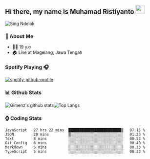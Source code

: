 
## Hi there, my name is Muhamad Ristiyanto <img src="https://github.com/TheDudeThatCode/TheDudeThatCode/blob/master/Assets/Hi.gif" width="29px">
 ![Sing Ndelok](https://komarev.com/ghpvc/?username=Gimenz&color=green)

### 👤 About Me
* 🤷‍♂️ 19 y.o
* 🏠 Live at Magelang, Jawa Tengah 

### Spotify Playing 🎧
[![spotify-github-profile](https://spotify-github-profile.vercel.app/api/view?uid=314iqaa5wlnytjblf2yfa4es5aly&cover_image=true&theme=novatorem)](https://spotify-github-profile.vercel.app/api/view?uid=314iqaa5wlnytjblf2yfa4es5aly&redirect=true)

### 📊 Github Stats
  <img alt="Gimenz's github stats" src="https://github-readme-stats.vercel.app/api?username=Gimenz&count_private=true&hide=issues&show_icons=true&include_all_commits=true&line_height=24&border_radius=0"/><img alt="Top Langs" src="https://github-readme-stats.vercel.app/api/top-langs/?username=Gimenz&layout=compact&border_radius=0"/>

### ⌚ Coding Stats
<!--START_SECTION:waka-->

```text
JavaScript   27 hrs 22 mins  ████████████████████████▒   97.15 %
JSON         20 mins         ▒░░░░░░░░░░░░░░░░░░░░░░░░   01.23 %
Text         8 mins          ░░░░░░░░░░░░░░░░░░░░░░░░░   00.53 %
Git Config   6 mins          ░░░░░░░░░░░░░░░░░░░░░░░░░   00.40 %
Markdown     5 mins          ░░░░░░░░░░░░░░░░░░░░░░░░░   00.33 %
TypeScript   5 mins          ░░░░░░░░░░░░░░░░░░░░░░░░░   00.33 %
```

<!--END_SECTION:waka-->
